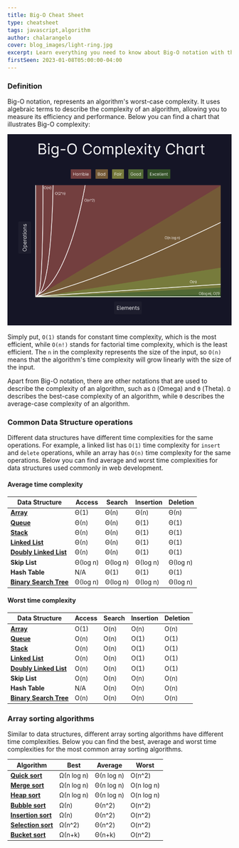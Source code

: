 ```yaml
---
title: Big-O Cheat Sheet
type: cheatsheet
tags: javascript,algorithm
author: chalarangelo
cover: blog_images/light-ring.jpg
excerpt: Learn everything you need to know about Big-O notation with this handy cheatsheet.
firstSeen: 2023-01-08T05:00:00-04:00
---
```


### Definition

Big-O notation, represents an algorithm's worst-case complexity. It uses algebraic terms to describe the complexity of an algorithm, allowing you to measure its efficiency and performance. Below you can find a chart that illustrates Big-O complexity:

![Big-O Complexity Chart](./blog_images/big-o-complexity.png)

Simply put, `O(1)` stands for constant time complexity, which is the most efficient, while `O(n!)` stands for factorial time complexity, which is the least efficient. The `n` in the complexity represents the size of the input, so `O(n)` means that the algorithm's time complexity will grow linearly with the size of the input.

Apart from Big-O notation, there are other notations that are used to describe the complexity of an algorithm, such as `Ω` (Omega) and `Θ` (Theta). `Ω` describes the best-case complexity of an algorithm, while `Θ` describes the average-case complexity of an algorithm.

### Common Data Structure operations

Different data structures have different time complexities for the same operations. For example, a linked list has `O(1)` time complexity for `insert` and `delete` operations, while an array has `O(n)` time complexity for the same operations. Below you can find average and worst time complexities for data structures used commonly in web development.

#### Average time complexity

| Data Structure | Access | Search | Insertion | Deletion |
| --- | --- | --- | --- | --- |
| [**Array**](/articles/s/js-native-data-structures) | Θ(1) | Θ(n) | Θ(n) | Θ(n) |
| [**Queue**](/articles/s/js-data-structures-queue) | Θ(n) | Θ(n) | Θ(1) | Θ(1) |
| [**Stack**](/articles/s/js-data-structures-stack) | Θ(n) | Θ(n) | Θ(1) | Θ(1) |
| [**Linked List**](/articles/s/js-data-structures-linked-list) | Θ(n) | Θ(n) | Θ(1) | Θ(1) |
| [**Doubly Linked List**](/articles/s/js-data-structures-doubly-linked-list) | Θ(n) | Θ(n) | Θ(1) | Θ(1) |
| **Skip List** | Θ(log n) | Θ(log n) | Θ(log n) | Θ(log n) |
| **Hash Table** | N/A | Θ(1) | Θ(1) | Θ(1) |
| [**Binary Search Tree**](/articles/s/js-data-structures-binary-search-tree) | Θ(log n) | Θ(log n) | Θ(log n) | Θ(log n) |

#### Worst time complexity

| Data Structure | Access | Search | Insertion | Deletion |
| --- | --- | --- | --- | --- |
| [**Array**](/articles/s/js-native-data-structures) | O(1) | O(n) | O(n) | O(n) |
| [**Queue**](/articles/s/js-data-structures-queue) | O(n) | O(n) | O(1) | O(1) |
| [**Stack**](/articles/s/js-data-structures-stack) | O(n) | O(n) | O(1) | O(1) |
| [**Linked List**](/articles/s/js-data-structures-linked-list) | O(n) | O(n) | O(1) | O(1) |
| [**Doubly Linked List**](/articles/s/js-data-structures-doubly-linked-list) | O(n) | O(n) | O(1) | O(1) |
| **Skip List** | O(n) | O(n) | O(n) | O(n) |
| **Hash Table** | N/A | O(n) | O(n) | O(n) |
| [**Binary Search Tree**](/articles/s/js-data-structures-binary-search-tree) | O(n) | O(n) | O(n) | O(n) |

### Array sorting algorithms

Similar to data structures, different array sorting algorithms have different time complexities. Below you can find the best, average and worst time complexities for the most common array sorting algorithms.

| Algorithm | Best | Average | Worst |
| --- | --- | --- | --- |
| [**Quick sort**](/js/s/quick-sort) | Ω(n log n) | Θ(n log n) | O(n^2) |
| [**Merge sort**](/js/s/merge-sort) | Ω(n log n) | Θ(n log n) | O(n log n) |
| [**Heap sort**](/js/s/heapsort) | Ω(n log n) | Θ(n log n) | O(n log n) |
| [**Bubble sort**](/js/s/bubble-sort) | Ω(n) | Θ(n^2) | O(n^2) |
| [**Insertion sort**](/js/s/insertion-sort) | Ω(n) | Θ(n^2) | O(n^2) |
| [**Selection sort**](/js/s/selection-sort) | Ω(n^2) | Θ(n^2) | O(n^2) |
| [**Bucket sort**](/js/s/bucket-sort) | Ω(n+k) | Θ(n+k) | O(n^2) |

